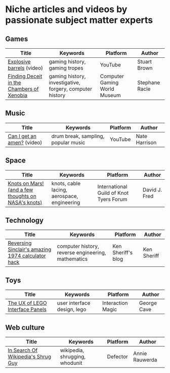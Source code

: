 # Niche articles and videos by passionate subject matter experts

## Games

| Title | Keywords | Platform | Author |
| --- | --- | --- | --- |
| [Explosive barrels](https://www.youtube.com/watch?v=LMYEE8lvlvA) (video) | gaming history, gaming tropes | YouTube | Stuart Brown |
| [Finding Deceit in the Chambers of Xenobia](https://cgwmuseum.org/columns/index.php?id=5) | gaming history, investigative, forgery, computer history | Computer Gaming World Museum | Stephane Racle |

## Music

| Title | Keywords | Platform | Author |
| --- | --- | --- | --- |
| [Can I get an amen?](https://www.youtube.com/watch?v=XPoxZW8JzzM) (video) | drum break, sampling, popular music | YouTube | Nate Harrison |

## Space

| Title | Keywords | Platform | Author |
| --- | --- | --- | --- |
| [Knots on Mars! (and a few thoughts on NASA's knots)](https://igkt.net/sm/index.php?topic=4028.0) | knots, cable lacing, aerospace, engineering | International Guild of Knot Tyers Forum | David J. Fred |

## Technology

| Title | Keywords | Platform | Author |
| --- | --- | --- | --- |
| [Reversing Sinclair's amazing 1974 calculator hack](http://files.righto.com/calculator/sinclair_scientific_simulator.html) | computer history, reverse engineering, mathematics | Ken Sheriff's blog | Ken Sheriff |

## Toys

| Title | Keywords | Platform | Author |
| --- | --- | --- | --- |
| [The UX of LEGO Interface Panels](https://interactionmagic.com/UX-LEGO-Interfaces/) | user interface design, lego | Interaction Magic | George Cave |

## Web culture

| Title | Keywords | Platform | Author |
| --- | --- | --- | --- |
| [In Search Of Wikipedia's Shrug Guy](https://defector.com/in-search-of-wikipedias-shrug-guy) | wikipedia, shrugging, whodunit | Defector | Annie Rauwerda |
